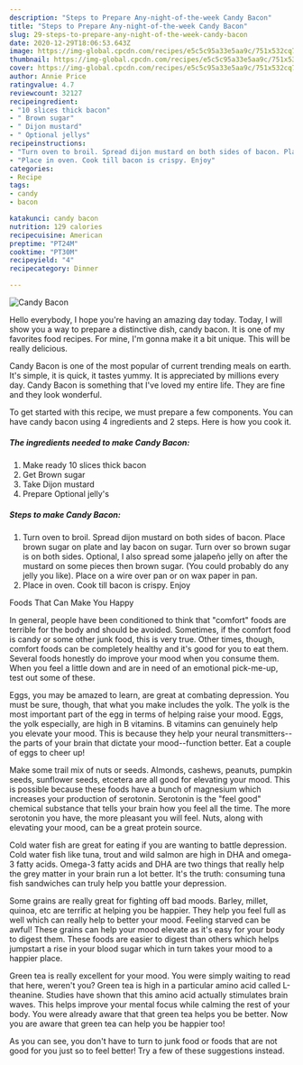 ```yaml
---
description: "Steps to Prepare Any-night-of-the-week Candy Bacon"
title: "Steps to Prepare Any-night-of-the-week Candy Bacon"
slug: 29-steps-to-prepare-any-night-of-the-week-candy-bacon
date: 2020-12-29T18:06:53.643Z
image: https://img-global.cpcdn.com/recipes/e5c5c95a33e5aa9c/751x532cq70/candy-bacon-recipe-main-photo.jpg
thumbnail: https://img-global.cpcdn.com/recipes/e5c5c95a33e5aa9c/751x532cq70/candy-bacon-recipe-main-photo.jpg
cover: https://img-global.cpcdn.com/recipes/e5c5c95a33e5aa9c/751x532cq70/candy-bacon-recipe-main-photo.jpg
author: Annie Price
ratingvalue: 4.7
reviewcount: 32127
recipeingredient:
- "10 slices thick bacon"
- " Brown sugar"
- " Dijon mustard"
- " Optional jellys"
recipeinstructions:
- "Turn oven to broil. Spread dijon mustard on both sides of bacon. Place brown sugar on plate and lay bacon on sugar. Turn over so brown sugar is on both sides. Optional, I also spread some jalapeño jelly on after the mustard on some pieces then brown sugar. (You could probably do any jelly you like). Place on a wire over pan or on wax paper in pan."
- "Place in oven. Cook till bacon is crispy. Enjoy"
categories:
- Recipe
tags:
- candy
- bacon

katakunci: candy bacon 
nutrition: 129 calories
recipecuisine: American
preptime: "PT24M"
cooktime: "PT30M"
recipeyield: "4"
recipecategory: Dinner

---
```



![Candy Bacon](https://img-global.cpcdn.com/recipes/e5c5c95a33e5aa9c/751x532cq70/candy-bacon-recipe-main-photo.jpg)

Hello everybody, I hope you're having an amazing day today. Today, I will show you a way to prepare a distinctive dish, candy bacon. It is one of my favorites food recipes. For mine, I'm gonna make it a bit unique. This will be really delicious.



Candy Bacon is one of the most popular of current trending meals on earth. It's simple, it is quick, it tastes yummy. It is appreciated by millions every day. Candy Bacon is something that I've loved my entire life. They are fine and they look wonderful.


To get started with this recipe, we must prepare a few components. You can have candy bacon using 4 ingredients and 2 steps. Here is how you cook it.

<!--inarticleads1-->

##### The ingredients needed to make Candy Bacon:

1. Make ready 10 slices thick bacon
1. Get  Brown sugar
1. Take  Dijon mustard
1. Prepare  Optional jelly&#39;s




<!--inarticleads2-->

##### Steps to make Candy Bacon:

1. Turn oven to broil. Spread dijon mustard on both sides of bacon. Place brown sugar on plate and lay bacon on sugar. Turn over so brown sugar is on both sides. Optional, I also spread some jalapeño jelly on after the mustard on some pieces then brown sugar. (You could probably do any jelly you like). Place on a wire over pan or on wax paper in pan.
1. Place in oven. Cook till bacon is crispy. Enjoy




Foods That Can Make You Happy


In general, people have been conditioned to think that "comfort" foods are terrible for the body and should be avoided. Sometimes, if the comfort food is candy or some other junk food, this is very true. Other times, though, comfort foods can be completely healthy and it's good for you to eat them. Several foods honestly do improve your mood when you consume them. When you feel a little down and are in need of an emotional pick-me-up, test out some of these.

Eggs, you may be amazed to learn, are great at combating depression. You must be sure, though, that what you make includes the yolk. The yolk is the most important part of the egg in terms of helping raise your mood. Eggs, the yolk especially, are high in B vitamins. B vitamins can genuinely help you elevate your mood. This is because they help your neural transmitters--the parts of your brain that dictate your mood--function better. Eat a couple of eggs to cheer up!

Make some trail mix of nuts or seeds. Almonds, cashews, peanuts, pumpkin seeds, sunflower seeds, etcetera are all good for elevating your mood. This is possible because these foods have a bunch of magnesium which increases your production of serotonin. Serotonin is the "feel good" chemical substance that tells your brain how you feel all the time. The more serotonin you have, the more pleasant you will feel. Nuts, along with elevating your mood, can be a great protein source.

Cold water fish are great for eating if you are wanting to battle depression. Cold water fish like tuna, trout and wild salmon are high in DHA and omega-3 fatty acids. Omega-3 fatty acids and DHA are two things that really help the grey matter in your brain run a lot better. It's the truth: consuming tuna fish sandwiches can truly help you battle your depression. 

Some grains are really great for fighting off bad moods. Barley, millet, quinoa, etc are terrific at helping you be happier. They help you feel full as well which can really help to better your mood. Feeling starved can be awful! These grains can help your mood elevate as it's easy for your body to digest them. These foods are easier to digest than others which helps jumpstart a rise in your blood sugar which in turn takes your mood to a happier place.

Green tea is really excellent for your mood. You were simply waiting to read that here, weren't you? Green tea is high in a particular amino acid called L-theanine. Studies have shown that this amino acid actually stimulates brain waves. This helps improve your mental focus while calming the rest of your body. You were already aware that that green tea helps you be better. Now you are aware that green tea can help you be happier too!

As you can see, you don't have to turn to junk food or foods that are not good for you just so to feel better! Try  a few  of  these  suggestions  instead.

